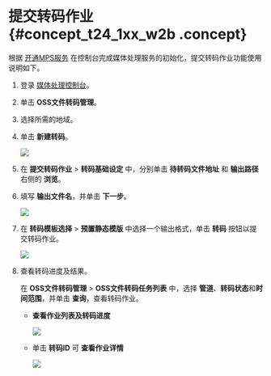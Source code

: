 # 提交转码作业 {#concept_t24_1xx_w2b .concept}

根据 [开通MPS服务](../../../../dita-oss-bucket/SP_77/DNMTS11883107/ZH-CN_TP_11344.md#) 在控制台完成媒体处理服务的初始化，提交转码作业功能使用说明如下。

1.  登录 [媒体处理控制台](https://mts.console.aliyun.com/?spm=5176.2020520001.0.0.6RsosT#/mts/oss)。
2.  单击 **OSS文件转码管理**。
3.  选择所需的地域。
4.  单击 **新建转码**。

    ![](images/9962_zh-CN.png)

5.  在 **提交转码作业** \> **转码基础设定** 中，分别单击 **待转码文件地址** 和 **输出路径** 右侧的 **浏览**。
6.  填写 **输出文件名**，并单击 **下一步**。

    ![](images/9964_zh-CN.png)

7.  在 **转码模板选择** \> **预置静态模版** 中选择一个输出格式，单击 **转码** 按钮以提交转码作业。

    ![](images/9965_zh-CN.png)

8.  查看转码进度及结果。

    在 **OSS文件转码管理** \> **OSS文件转码任务列表** 中，选择 **管道**、**转码状态**和**时间范围**，并单击 **查询**，查看转码作业。

    -   **查看作业列表及转码进度**

        ![](images/9966_zh-CN.png)

    -   单击 **转码ID** 可 **查看作业详情**

        ![](images/9967_zh-CN.png)


